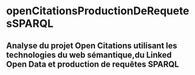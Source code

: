 # openCitationsProductionDeRequetesSPARQL
## Analyse du projet **Open Citations** utilisant les technologies du web sémantique,du Linked Open Data et production de requêtes SPARQL
